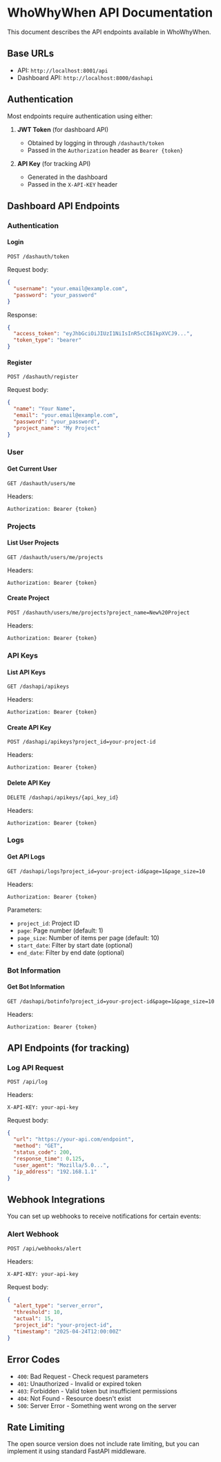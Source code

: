# WhoWhyWhen API Documentation

This document describes the API endpoints available in WhoWhyWhen.

## Base URLs

- API: `http://localhost:8001/api`
- Dashboard API: `http://localhost:8000/dashapi`

## Authentication

Most endpoints require authentication using either:

1. **JWT Token** (for dashboard API)
   - Obtained by logging in through `/dashauth/token`
   - Passed in the `Authorization` header as `Bearer {token}`

2. **API Key** (for tracking API)
   - Generated in the dashboard
   - Passed in the `X-API-KEY` header

## Dashboard API Endpoints

### Authentication

#### Login

```
POST /dashauth/token
```

Request body:
```json
{
  "username": "your.email@example.com",
  "password": "your_password"
}
```

Response:
```json
{
  "access_token": "eyJhbGciOiJIUzI1NiIsInR5cCI6IkpXVCJ9...",
  "token_type": "bearer"
}
```

#### Register

```
POST /dashauth/register
```

Request body:
```json
{
  "name": "Your Name",
  "email": "your.email@example.com",
  "password": "your_password",
  "project_name": "My Project"
}
```

### User

#### Get Current User

```
GET /dashauth/users/me
```

Headers:
```
Authorization: Bearer {token}
```

### Projects

#### List User Projects

```
GET /dashauth/users/me/projects
```

Headers:
```
Authorization: Bearer {token}
```

#### Create Project

```
POST /dashauth/users/me/projects?project_name=New%20Project
```

Headers:
```
Authorization: Bearer {token}
```

### API Keys

#### List API Keys

```
GET /dashapi/apikeys
```

Headers:
```
Authorization: Bearer {token}
```

#### Create API Key

```
POST /dashapi/apikeys?project_id=your-project-id
```

Headers:
```
Authorization: Bearer {token}
```

#### Delete API Key

```
DELETE /dashapi/apikeys/{api_key_id}
```

Headers:
```
Authorization: Bearer {token}
```

### Logs

#### Get API Logs

```
GET /dashapi/logs?project_id=your-project-id&page=1&page_size=10
```

Headers:
```
Authorization: Bearer {token}
```

Parameters:
- `project_id`: Project ID
- `page`: Page number (default: 1)
- `page_size`: Number of items per page (default: 10)
- `start_date`: Filter by start date (optional)
- `end_date`: Filter by end date (optional)

### Bot Information

#### Get Bot Information

```
GET /dashapi/botinfo?project_id=your-project-id&page=1&page_size=10
```

Headers:
```
Authorization: Bearer {token}
```

## API Endpoints (for tracking)

### Log API Request

```
POST /api/log
```

Headers:
```
X-API-KEY: your-api-key
```

Request body:
```json
{
  "url": "https://your-api.com/endpoint",
  "method": "GET",
  "status_code": 200,
  "response_time": 0.125,
  "user_agent": "Mozilla/5.0...",
  "ip_address": "192.168.1.1"
}
```

## Webhook Integrations

You can set up webhooks to receive notifications for certain events:

### Alert Webhook

```
POST /api/webhooks/alert
```

Headers:
```
X-API-KEY: your-api-key
```

Request body:
```json
{
  "alert_type": "server_error",
  "threshold": 10,
  "actual": 15,
  "project_id": "your-project-id",
  "timestamp": "2025-04-24T12:00:00Z"
}
```

## Error Codes

- `400`: Bad Request - Check request parameters
- `401`: Unauthorized - Invalid or expired token
- `403`: Forbidden - Valid token but insufficient permissions
- `404`: Not Found - Resource doesn't exist
- `500`: Server Error - Something went wrong on the server

## Rate Limiting

The open source version does not include rate limiting, but you can implement it using standard FastAPI middleware.
